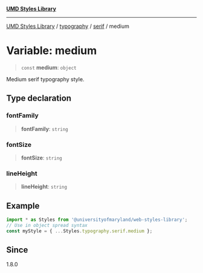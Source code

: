 [**UMD Styles Library**](../../../../README.md)

***

[UMD Styles Library](../../../../README.md) / [typography](../../../README.md) / [serif](../README.md) / medium

# Variable: medium

> `const` **medium**: `object`

Medium serif typography style.

## Type declaration

### fontFamily

> **fontFamily**: `string`

### fontSize

> **fontSize**: `string`

### lineHeight

> **lineHeight**: `string`

## Example

```typescript
import * as Styles from '@universityofmaryland/web-styles-library';
// Use in object spread syntax
const myStyle = { ...Styles.typography.serif.medium };
```

## Since

1.8.0
